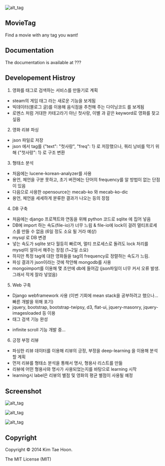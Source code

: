 ![alt_tag](http://4.bp.blogspot.com/-bA0dalRit_A/U5BkjF2lOTI/AAAAAAAAD2Y/makxPjOGN2I/s1600/logo_red.png)

MovieTag
-------------

Find a movie with any tag you want!

Documentation
-------------

The documentation is available at ???


Developement Histroy
--------------------

1. 영화를 태그로 검색하는 서비스를 만들기로 계획

 - steam의 게임 태그 라는 새로운 기능을 보게됨
 - 빅데이터(블로그 글)를 이용해 음식점을 추천해 주는 다이닝코드 를 보게됨
 - 로멘스 처럼 거대한 카테고라기 아닌 첫사랑, 이별 과 같은 keyword로 영화를 찾고 싶음
2. 영화 리뷰 파싱
 - json 파일로 저장
 - json 에서 tag를 {"text": "첫사랑", "freq": 1} 로 저장했으나, 쿼리 낭비를 막기 위해 {"첫사랑": 1} 로 구조 변환
3. 형태소 분석
 - 처음에는 lucene-korean-analyzer를 사용
 - 용언, 체언을 구분 못하고, 초기 버전에는 단어의 frequency를 알 방법이 없는 단점이 있음
 - 다음으로 사용한 opensource는 mecab-ko 와 mecab-ko-dic
 - 용언, 체언을 세세하게 분류한 결과가 나오는 등의 장점
4. DB 구축
 - 처음에는 django 프로젝트와 연동을 위해 python 코드로 sqlite 에 집어 넣음
 - DB에 import 하는 속도(file-io)가 너무 느림 & file-io에 lock이 걸려 멀티프로세스를 만들 수 없음 (6일 정도 소요 될 거라 예상)
 - mysql 로 DB 변경
 - 넣는 속도가 sqlite 보다 월등히 빠르며, 멀티 프로세스로 돌려도 lock 처리를 mysql이 알아서 해주는 장점 (1~2일 소요)
 - 하지만 특정 tag에 대한 영화들을 tag의 frequency로 정렬하는 속도가 느림.
 - 파싱 결과가 json이라는 것에 착안해 mongodb를 사용
 - mongoimport를 이용해 몇 초만에 db에 들어감 (json파일이 너무 커서 오류 발생. 그래서 작게 잘라 넣었음)
5. Web 구축
 - Django webframework 사용 (이번 기회에 mean stack을 공부하려고 했으나... 빠른 개발을 위해 포기)
 - jquery, bootstrap, bootstrap-twipsy, d3, flat-ui, jquery-masonry, jquery-imagesloaded 등 이용
 - 태그 검색 기능 완성
 * infinite scroll 기능 개발 중...
6. 긍정 부정 리뷰
 - 파싱한 리뷰 데이터를 이용해 리뷰의 긍정, 부정을 deep-learning 을 이용해 분석할 계획
 - 먼저 리뷰를 형태소 분석을 통해서 명사, 형용사 리스트를 만듦
 - 리뷰에 어떤 형용사와 명사가 사용되었는지를 바탕으로 learning 시작
 - learning시 label은 리뷰의 별점 및 영화의 평균 별점이 사용될 예정



Screenshot
----------

![alt_tag](http://3.bp.blogspot.com/-xJ26vfyGTkE/U5BkjcRsyFI/AAAAAAAAD2c/dRWxviq7H8E/s1600/screenshot.png)

![alt_tag](http://1.bp.blogspot.com/-SWuaT4ztYsI/U5BlnJRslUI/AAAAAAAAD2w/obLLeYKJ0w8/s1600/screenshot2.png)

![alt_tag](http://2.bp.blogspot.com/-quHw9iA83wc/U5Bmxh_L7JI/AAAAAAAAD24/sSIA-25Gux4/s1600/screenshot3.png)

Copyright
---------

Copyright © 2014 Kim Tae Hoon.

The MIT License (MIT)
